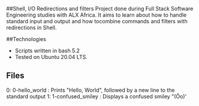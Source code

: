 ##Shell, I/O Redirections and filters
Project done during Full Stack Software Engineering studies with ALX Africa. It aims to learn about how to handle standard input and output and how tocombine commands and filters with redirections in Shell.

##Technologies
- Scripts written in bash 5.2
- Tested on Ubuntu 20.04 LTS.

## Files
0: 0-hello_world : Prints "Hello, World", followed by a new line to the standard output
1: 1-confused_smiley : Displays a confused smiley "(Ôo)'

